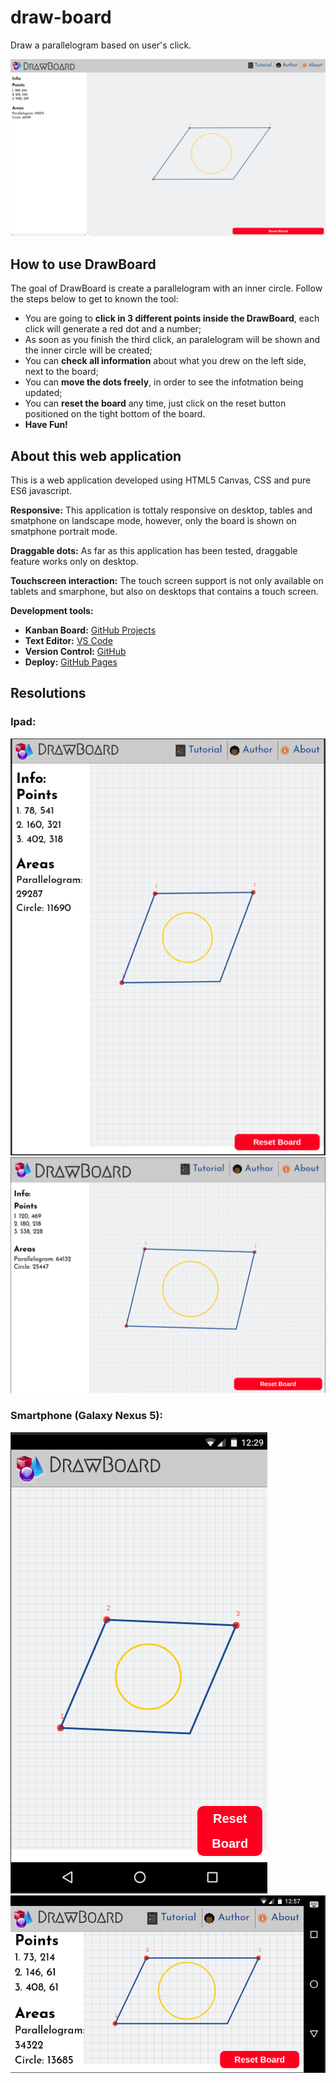 # draw-board
Draw a parallelogram based on user's click.

![image](https://github.com/gdomiciano/draw-board/blob/develop/assets/screenshots/desktop.png?raw=true)

## How to use **DrawBoard**

The goal of DrawBoard is create a parallelogram with an inner circle.
Follow the steps below to get to known the tool:

- You are going to **click in 3 different points inside the DrawBoard**, each click will generate a red dot and a number;
- As soon as you finish the third click, an paralelogram will be shown and the inner circle will be created;
- You can **check all information** about what you drew on the left side, next to the board;
- You can **move the dots freely**, in order to see the infotmation being updated;
- You can **reset the board** any time, just click on the reset button positioned on the tight bottom of the board.
- **Have Fun!**


## About this web application
This is a web application developed using HTML5 Canvas, CSS and pure ES6 javascript.

**Responsive:**
This application is tottaly responsive on desktop, tables and smatphone on landscape mode, however, only the board is shown on smatphone portrait mode.

**Draggable dots:**
As far as this application has been tested, draggable feature works only on desktop.

**Touchscreen interaction:**
The touch screen support is not only available on tablets and smarphone, but also on desktops that contains a touch screen.

**Development tools:**

 - **Kanban Board:** [GitHub Projects](https://github.com/gdomiciano/draw-board/projects/1)
 - **Text Editor:** [VS Code](https://code.visualstudio.com/)
 - **Version Control:** [GitHub](https://github.com/)
 - **Deploy:** [GitHub Pages](https://pages.github.com/)


 ## Resolutions

 ### Ipad:

![image](https://github.com/gdomiciano/draw-board/blob/develop/assets/screenshots/ipad-portrait.png?raw=true)
![image](https://github.com/gdomiciano/draw-board/blob/develop/assets/screenshots/tablet-landscape.png?raw=true)

### Smartphone (Galaxy Nexus 5):
![image](https://github.com/gdomiciano/draw-board/blob/develop/assets/screenshots/mobile-portrait.png?raw=true)
![image](https://github.com/gdomiciano/draw-board/blob/develop/assets/screenshots/mobile-landscape.png?raw=true)